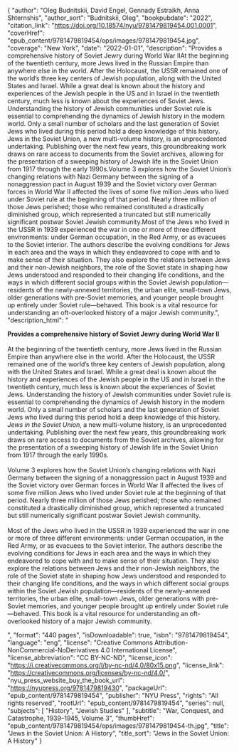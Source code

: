 {
  "author": "Oleg Budnitskii, David Engel, Gennady Estraikh, Anna Shternshis",
  "author_sort": "Budnitskii, Oleg",
  "bookpubdate": "2022",
  "citation_link": "https://doi.org/10.18574/nyu/9781479819454.001.0001",
  "coverHref": "epub_content/9781479819454/ops/images/9781479819454.jpg",
  "coverage": "New York",
  "date": "2022-01-01",
  "description": "Provides a comprehensive history of Soviet Jewry during World War IIAt the beginning of the twentieth century, more Jews lived in the Russian Empire than anywhere else in the world. After the Holocaust, the USSR remained one of the world’s three key centers of Jewish population, along with the United States and Israel. While a great deal is known about the history and experiences of the Jewish people in the US and in Israel in the twentieth century, much less is known about the experiences of Soviet Jews. Understanding the history of Jewish communities under Soviet rule is essential to comprehending the dynamics of Jewish history in the modern world. Only a small number of scholars and the last generation of Soviet Jews who lived during this period hold a deep knowledge of this history. Jews in the Soviet Union, a new multi-volume history, is an unprecedented undertaking. Publishing over the next few years, this groundbreaking work draws on rare access to documents from the Soviet archives, allowing for the presentation of a sweeping history of Jewish life in the Soviet Union from 1917 through the early 1990s.Volume 3 explores how the Soviet Union’s changing relations with Nazi Germany between the signing of a nonaggression pact in August 1939 and the Soviet victory over German forces in World War II affected the lives of some five million Jews who lived under Soviet rule at the beginning of that period. Nearly three million of those Jews perished; those who remained constituted a drastically diminished group, which represented a truncated but still numerically significant postwar Soviet Jewish community.Most of the Jews who lived in the USSR in 1939 experienced the war in one or more of three different environments: under German occupation, in the Red Army, or as evacuees to the Soviet interior. The authors describe the evolving conditions for Jews in each area and the ways in which they endeavored to cope with and to make sense of their situation. They also explore the relations between Jews and their non-Jewish neighbors, the role of the Soviet state in shaping how Jews understood and responded to their changing life conditions, and the ways in which different social groups within the Soviet Jewish population—residents of the newly-annexed territories, the urban elite, small-town Jews, older generations with pre-Soviet memories, and younger people brought up entirely under Soviet rule—behaved. This book is a vital resource for understanding an oft-overlooked history of a major Jewish community.",
  "description_html": "<p><b>Provides a comprehensive history of Soviet Jewry during World War II</b><br><br>At the beginning of the twentieth century, more Jews lived in the Russian Empire than anywhere else in the world. After the Holocaust, the USSR remained one of the world’s three key centers of Jewish population, along with the United States and Israel. While a great deal is known about the history and experiences of the Jewish people in the US and in Israel in the twentieth century, much less is known about the experiences of Soviet Jews. Understanding the history of Jewish communities under Soviet rule is essential to comprehending the dynamics of Jewish history in the modern world. Only a small number of scholars and the last generation of Soviet Jews who lived during this period hold a deep knowledge of this history. <i>Jews in the Soviet Union</i>, a new multi-volume history, is an unprecedented undertaking. Publishing over the next few years, this groundbreaking work draws on rare access to documents from the Soviet archives, allowing for the presentation of a sweeping history of Jewish life in the Soviet Union from 1917 through the early 1990s.<br><br>Volume 3 explores how the Soviet Union’s changing relations with Nazi Germany between the signing of a nonaggression pact in August 1939 and the Soviet victory over German forces in World War II affected the lives of some five million Jews who lived under Soviet rule at the beginning of that period. Nearly three million of those Jews perished; those who remained constituted a drastically diminished group, which represented a truncated but still numerically significant postwar Soviet Jewish community.<br><br>Most of the Jews who lived in the USSR in 1939 experienced the war in one or more of three different environments: under German occupation, in the Red Army, or as evacuees to the Soviet interior. The authors describe the evolving conditions for Jews in each area and the ways in which they endeavored to cope with and to make sense of their situation. They also explore the relations between Jews and their non-Jewish neighbors, the role of the Soviet state in shaping how Jews understood and responded to their changing life conditions, and the ways in which different social groups within the Soviet Jewish population—residents of the newly-annexed territories, the urban elite, small-town Jews, older generations with pre-Soviet memories, and younger people brought up entirely under Soviet rule—behaved. This book is a vital resource for understanding an oft-overlooked history of a major Jewish community.</p>",
  "format": "440 pages",
  "isDownloadable": true,
  "isbn": "9781479819454",
  "language": "eng",
  "license": "Creative Commons Attribution-NonCommercial-NoDerivatives 4.0 International License",
  "license_abbreviation": "CC BY-NC-ND",
  "license_icon": "https://i.creativecommons.org/l/by-nc-nd/4.0/80x15.png",
  "license_link": "https://creativecommons.org/licenses/by-nc-nd/4.0/",
  "nyu_press_website_buy_the_book_url": "https://nyupress.org/9781479819430",
  "packageUrl": "epub_content/9781479819454",
  "publisher": "NYU Press",
  "rights": "All rights reserved",
  "rootUrl": "epub_content/9781479819454",
  "series": null,
  "subjects": [
    "History",
    "Jewish Studies"
  ],
  "subtitle": "War, Conquest, and Catastrophe, 1939–1945, Volume 3",
  "thumbHref": "epub_content/9781479819454/ops/images/9781479819454-th.jpg",
  "title": "Jews in the Soviet Union: A History",
  "title_sort": "Jews in the Soviet Union: A History"
}
